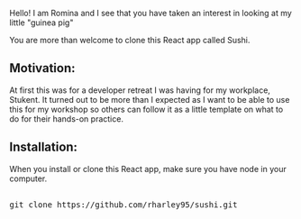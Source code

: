 Hello! I am Romina and I see that you have taken an interest in looking at my little "guinea pig"

You are more than welcome to clone this React app called Sushi.

<h2>Motivation:</h2>

At first this was for a developer retreat I was having for my workplace, Stukent. It turned out to be more than I expected as I want to be able to use this for my workshop so others can follow it as a little template on what to do for their hands-on practice.

<h2>Installation:</h2>

When you install or clone this React app, make sure you have node in your computer.

<pre> 
git clone https://github.com/rharley95/sushi.git
</pre>